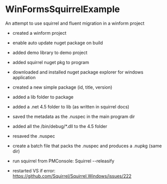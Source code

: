 # WinFormsSquirrelExample
An attempt to use squirrel and fluent migration in a winform project

- created a winform project
- enable auto update nuget package on build
- added demo library to demo project
- added squirrel nuget pkg to program

- downloaded and installed nuget package explorer for windows application
- created a new simple package (id, title, version)
- added a lib folder to package
- added a .net 4.5 folder to lib (as written in squirrel docs)
- saved the metadata as the .nuspec in the main program dir
- added all the /bin/debug/*.dll to the 4.5 folder 
- resaved the .nuspec
- create a batch file that packs the .nuspec and produces a .nupkg (same dir)

- run squirrel from PMConsole: Squirrel --releasify 
- restarted VS if error: https://github.com/Squirrel/Squirrel.Windows/issues/222

